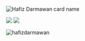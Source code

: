 ![Hafiz Darmawan card name](https://cardivo.vercel.app/api?name=Hafiz%20Darmawan&description=Hi,%20i%27m%20a%20Junior%20web%20developer.&image=https://avatars.githubusercontent.com/u/63346492?v=4&fontColor=%23ddd&backgroundColor=%232A272A&iconColor=%23fff&instagram=hafiizdarmawan&github=hafizdarmawan&pattern=iLikeFood&colorPattern=%23000)

<div>
  <img src="https://github-readme-stats.vercel.app/api?username=hafizdarmawan&show_icons=true&theme=radical"/>
  <img  src="https://github-readme-stats.vercel.app/api/top-langs/?username=hafizdarmawan&layout=compact"/>
  <p><img align="center" src="https://github-readme-streak-stats.herokuapp.com/?user=hafizdarmawan&" alt="hafizdarmawan" /></p>
</div>


